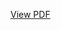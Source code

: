[View PDF](https://github.com/ANKITRAJANKIT/BarGraphQnA/new/main#:~:text=BarGraphQnA.-,pdf,-Creating%20a%20new)
